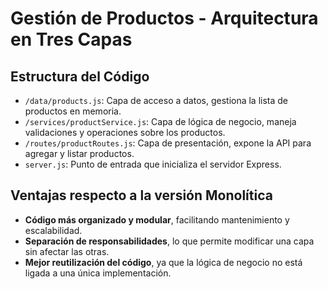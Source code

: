 # Gestión de Productos - Arquitectura en Tres Capas

## Estructura del Código

- `/data/products.js`: Capa de acceso a datos, gestiona la lista de productos en memoria.
- `/services/productService.js`: Capa de lógica de negocio, maneja validaciones y operaciones sobre los productos.
- `/routes/productRoutes.js`: Capa de presentación, expone la API para agregar y listar productos.
- `server.js`: Punto de entrada que inicializa el servidor Express.

## Ventajas respecto a la versión Monolítica
- **Código más organizado y modular**, facilitando mantenimiento y escalabilidad.
- **Separación de responsabilidades**, lo que permite modificar una capa sin afectar las otras.
- **Mejor reutilización del código**, ya que la lógica de negocio no está ligada a una única implementación.
